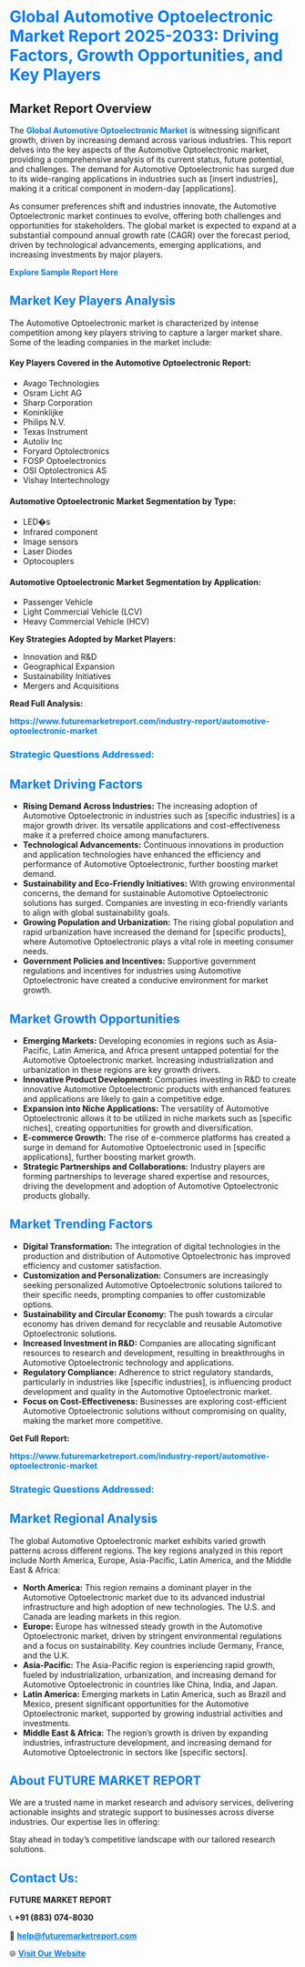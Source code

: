 <h1 style="color: #007BFF;">Global Automotive Optoelectronic Market Report 2025-2033: Driving Factors, Growth Opportunities, and Key Players</h1>

<section id="overview">
<h2>Market Report Overview</h2>
<p>The <a href="https://www.futuremarketreport.com/industry-report/automotive-optoelectronic-market" style="color: #007BFF; text-decoration: none;"><strong>Global Automotive Optoelectronic Market</strong></a> is witnessing significant growth, driven by increasing demand across various industries. This report delves into the key aspects of the Automotive Optoelectronic market, providing a comprehensive analysis of its current status, future potential, and challenges. The demand for Automotive Optoelectronic has surged due to its wide-ranging applications in industries such as [insert industries], making it a critical component in modern-day [applications].</p>
<p>As consumer preferences shift and industries innovate, the Automotive Optoelectronic market continues to evolve, offering both challenges and opportunities for stakeholders. The global market is expected to expand at a substantial compound annual growth rate (CAGR) over the forecast period, driven by technological advancements, emerging applications, and increasing investments by major players.</p>
</section>

<section id="overview">
<p><a href="https://www.futuremarketreport.com/request-sample/reportId=48216" style="color: #007BFF; text-decoration: none;"><strong>Explore Sample Report Here</strong></a></p>
</section>

<section id="key-players">
<h2 style="color: #007BFF;">Market Key Players Analysis</h2>
<p>The Automotive Optoelectronic market is characterized by intense competition among key players striving to capture a larger market share. Some of the leading companies in the market include:</p>
<h4>Key Players Covered in the Automotive Optoelectronic Report:</h4>
<ul><li>Avago Technologies</li><li>Osram Licht AG</li><li>Sharp Corporation</li><li>Koninklijke</li><li>Philips N.V.</li><li>Texas Instrument</li><li>Autoliv Inc</li><li>Foryard Optolectronics</li><li>FOSP Optoelectronics</li><li>OSI Optolectronics AS</li><li>Vishay Intertechnology</li></ul>
<h4>Automotive Optoelectronic Market Segmentation by Type:</h4>
<ul><li>LED�s</li><li>Infrared component</li><li>Image sensors</li><li>Laser Diodes</li><li>Optocouplers</li></ul>

<h4>Automotive Optoelectronic Market Segmentation by Application:</h4>
<ul><li>Passenger Vehicle</li><li>Light Commercial Vehicle (LCV)</li><li>Heavy Commercial Vehicle (HCV)</li></ul>
<p><strong>Key Strategies Adopted by Market Players:</strong></p>
<ul>
<li>Innovation and R&D</li>
<li>Geographical Expansion</li>
<li>Sustainability Initiatives</li>
<li>Mergers and Acquisitions</li>
</ul>
</section>

<section>
<p><strong>Read Full Analysis: </strong></p><a href="https://www.futuremarketreport.com/industry-report/automotive-optoelectronic-market" style="color: #007BFF; text-decoration: none;"><strong>https://www.futuremarketreport.com/industry-report/automotive-optoelectronic-market</strong></a>
<h3 style="color: #007BFF;">Strategic Questions Addressed:</h3>
</section>

<section id="driving-factors">
<h2 style="color: #007BFF;">Market Driving Factors</h2>
<ul>
<li><strong>Rising Demand Across Industries:</strong> The increasing adoption of Automotive Optoelectronic in industries such as [specific industries] is a major growth driver. Its versatile applications and cost-effectiveness make it a preferred choice among manufacturers.</li>
<li><strong>Technological Advancements:</strong> Continuous innovations in production and application technologies have enhanced the efficiency and performance of Automotive Optoelectronic, further boosting market demand.</li>
<li><strong>Sustainability and Eco-Friendly Initiatives:</strong> With growing environmental concerns, the demand for sustainable Automotive Optoelectronic solutions has surged. Companies are investing in eco-friendly variants to align with global sustainability goals.</li>
<li><strong>Growing Population and Urbanization:</strong> The rising global population and rapid urbanization have increased the demand for [specific products], where Automotive Optoelectronic plays a vital role in meeting consumer needs.</li>
<li><strong>Government Policies and Incentives:</strong> Supportive government regulations and incentives for industries using Automotive Optoelectronic have created a conducive environment for market growth.</li>
</ul>
</section>

<section id="growth-opportunities">
<h2 style="color: #007BFF;">Market Growth Opportunities</h2>
<ul>
<li><strong>Emerging Markets:</strong> Developing economies in regions such as Asia-Pacific, Latin America, and Africa present untapped potential for the Automotive Optoelectronic market. Increasing industrialization and urbanization in these regions are key growth drivers.</li>
<li><strong>Innovative Product Development:</strong> Companies investing in R&D to create innovative Automotive Optoelectronic products with enhanced features and applications are likely to gain a competitive edge.</li>
<li><strong>Expansion into Niche Applications:</strong> The versatility of Automotive Optoelectronic allows it to be utilized in niche markets such as [specific niches], creating opportunities for growth and diversification.</li>
<li><strong>E-commerce Growth:</strong> The rise of e-commerce platforms has created a surge in demand for Automotive Optoelectronic used in [specific applications], further boosting market growth.</li>
<li><strong>Strategic Partnerships and Collaborations:</strong> Industry players are forming partnerships to leverage shared expertise and resources, driving the development and adoption of Automotive Optoelectronic products globally.</li>
</ul>
</section>

<section id="trending-factors">
<h2 style="color: #007BFF;">Market Trending Factors</h2>
<ul>
<li><strong>Digital Transformation:</strong> The integration of digital technologies in the production and distribution of Automotive Optoelectronic has improved efficiency and customer satisfaction.</li>
<li><strong>Customization and Personalization:</strong> Consumers are increasingly seeking personalized Automotive Optoelectronic solutions tailored to their specific needs, prompting companies to offer customizable options.</li>
<li><strong>Sustainability and Circular Economy:</strong> The push towards a circular economy has driven demand for recyclable and reusable Automotive Optoelectronic solutions.</li>
<li><strong>Increased Investment in R&D:</strong> Companies are allocating significant resources to research and development, resulting in breakthroughs in Automotive Optoelectronic technology and applications.</li>
<li><strong>Regulatory Compliance:</strong> Adherence to strict regulatory standards, particularly in industries like [specific industries], is influencing product development and quality in the Automotive Optoelectronic market.</li>
<li><strong>Focus on Cost-Effectiveness:</strong> Businesses are exploring cost-efficient Automotive Optoelectronic solutions without compromising on quality, making the market more competitive.</li>
</ul>
</section>

<section>
<p><strong>Get Full Report: </strong></p><a href="https://www.futuremarketreport.com/industry-report/automotive-optoelectronic-market" style="color: #007BFF; text-decoration: none;"><strong>https://www.futuremarketreport.com/industry-report/automotive-optoelectronic-market</strong></a>
<h3 style="color: #007BFF;">Strategic Questions Addressed:</h3>
</section>


<section id="regional-analysis">
<h2 style="color: #007BFF;">Market Regional Analysis</h2>
<p>The global Automotive Optoelectronic market exhibits varied growth patterns across different regions. The key regions analyzed in this report include North America, Europe, Asia-Pacific, Latin America, and the Middle East & Africa:</p>
<ul>
<li><strong>North America:</strong> This region remains a dominant player in the Automotive Optoelectronic market due to its advanced industrial infrastructure and high adoption of new technologies. The U.S. and Canada are leading markets in this region.</li>
<li><strong>Europe:</strong> Europe has witnessed steady growth in the Automotive Optoelectronic market, driven by stringent environmental regulations and a focus on sustainability. Key countries include Germany, France, and the U.K.</li>
<li><strong>Asia-Pacific:</strong> The Asia-Pacific region is experiencing rapid growth, fueled by industrialization, urbanization, and increasing demand for Automotive Optoelectronic in countries like China, India, and Japan.</li>
<li><strong>Latin America:</strong> Emerging markets in Latin America, such as Brazil and Mexico, present significant opportunities for the Automotive Optoelectronic market, supported by growing industrial activities and investments.</li>
<li><strong>Middle East & Africa:</strong> The region’s growth is driven by expanding industries, infrastructure development, and increasing demand for Automotive Optoelectronic in sectors like [specific sectors].</li>
</ul>
</section>

<footer>
<h2 style="color: #007BFF;">About FUTURE MARKET REPORT</h2>
<p>We are a trusted name in market research and advisory services, delivering actionable insights and strategic support to businesses across diverse industries. Our expertise lies in offering:</p>

<p>Stay ahead in today’s competitive landscape with our tailored research solutions.</p>

<h2 style="color: #007BFF;">Contact Us:</h2>
<p><strong>FUTURE MARKET REPORT</strong></p>
<p>📞 <strong>+91 (883) 074-8030</strong></p>
<p>📧 <strong><a href="mailto:help@futuremarketreport.com" style="color: #007BFF;">help@futuremarketreport.com</a></strong></p>
<p>🌐 <strong><a href="https://www.futuremarketreport.com/" style="color: #007BFF;">Visit Our Website</a></strong></p>
</footer>